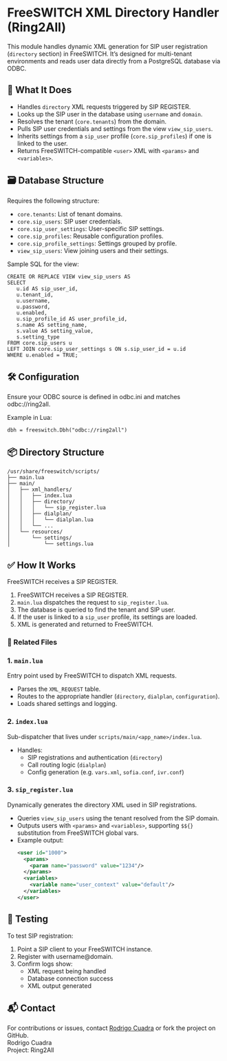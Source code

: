 # FreeSWITCH XML Directory Handler (Ring2All)

This module handles dynamic XML generation for SIP user registration (`directory` section) in FreeSWITCH. It’s designed for multi-tenant environments and reads user data directly from a PostgreSQL database via ODBC.

## 🔧 What It Does
- Handles `directory` XML requests triggered by SIP REGISTER.
- Looks up the SIP user in the database using `username` and `domain`.
- Resolves the tenant (`core.tenants`) from the domain.
- Pulls SIP user credentials and settings from the view `view_sip_users`.
- Inherits settings from a `sip_user` profile (`core.sip_profiles`) if one is linked to the user.
- Returns FreeSWITCH-compatible `<user>` XML with `<params>` and `<variables>`.

## 🗃️ Database Structure
Requires the following structure:
- `core.tenants`: List of tenant domains.
- `core.sip_users`: SIP user credentials.
- `core.sip_user_settings`: User-specific SIP settings.
- `core.sip_profiles`: Reusable configuration profiles.
- `core.sip_profile_settings`: Settings grouped by profile.
- `view_sip_users`: View joining users and their settings.

Sample SQL for the view:
 ``` console
CREATE OR REPLACE VIEW view_sip_users AS
SELECT
    u.id AS sip_user_id,
    u.tenant_id,
    u.username,
    u.password,
    u.enabled,
    u.sip_profile_id AS user_profile_id,
    s.name AS setting_name,
    s.value AS setting_value,
    s.setting_type
FROM core.sip_users u
LEFT JOIN core.sip_user_settings s ON s.sip_user_id = u.id
WHERE u.enabled = TRUE;
 ```

## 🛠️ Configuration
Ensure your ODBC source is defined in odbc.ini and matches odbc://ring2all.

Example in Lua:
 ``` console
dbh = freeswitch.Dbh("odbc://ring2all")
 ```

## 📦 Directory Structure
 ``` console
/usr/share/freeswitch/scripts/
├── main.lua
├── main/
│   ├── xml_handlers/
│   │   ├── index.lua
│   │   ├── directory/
│   │   │   └── sip_register.lua
│   │   ├── dialplan/
│   │   │   └── dialplan.lua
│   │   └── ...
│   └── resources/
│       └── settings/
│           └── settings.lua
 ```

## ✅ How It Works
FreeSWITCH receives a SIP REGISTER.
1. FreeSWITCH receives a SIP REGISTER.
2. `main.lua` dispatches the request to `sip_register.lua`.
3. The database is queried to find the tenant and SIP user.
4. If the user is linked to a `sip_user` profile, its settings are loaded.
5. XML is generated and returned to FreeSWITCH.

### 📂 Related Files

### 1. `main.lua`
Entry point used by FreeSWITCH to dispatch XML requests.
- Parses the `XML_REQUEST` table.
- Routes to the appropriate handler (`directory`, `dialplan`, `configuration`).
- Loads shared settings and logging.

### 2. `index.lua`
Sub-dispatcher that lives under `scripts/main/<app_name>/index.lua`.
- Handles:
  - SIP registrations and authentication (`directory`)
  - Call routing logic (`dialplan`)
  - Config generation (e.g. `vars.xml`, `sofia.conf`, `ivr.conf`)

### 3. `sip_register.lua`
Dynamically generates the directory XML used in SIP registrations.
- Queries `view_sip_users` using the tenant resolved from the SIP domain.
- Outputs users with `<params>` and `<variables>`, supporting `$${}` substitution from FreeSWITCH global vars.
- Example output:
  ```xml
  <user id="1000">
    <params>
      <param name="password" value="1234"/>
    </params>
    <variables>
      <variable name="user_context" value="default"/>
    </variables>
  </user>

## 🧪 Testing
To test SIP registration:
1. Point a SIP client to your FreeSWITCH instance.
2. Register with username@domain.
3. Confirm logs show:
    - XML request being handled
    - Database connection success
    - XML output generated

## 📬 Contact
For contributions or issues, contact [Rodrigo Cuadra](https://github.com/rodrigocuadra) or fork the project on GitHub.<br>
Rodrigo Cuadra<br>
Project: Ring2All

